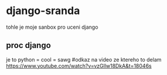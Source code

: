 # django-sranda
tohle je moje sanbox pro uceni django
## proc django
je to python = cool = sawg
#odkaz na
video ze ktereho to delam 
https://www.youtube.com/watch?v=vzGllw18DkA&t=18046s


